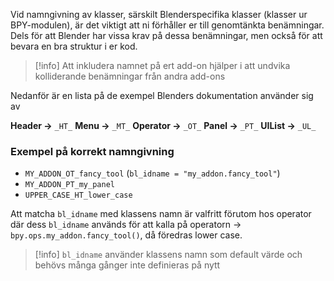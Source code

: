 Vid namngivning av klasser, särskilt Blenderspecifika klasser (klasser ur BPY-modulen), är det viktigt att ni förhåller er till genomtänkta benämningar. Dels för att Blender har vissa krav på dessa benämningar, men också för att bevara en bra struktur i er kod.
>[!info] Att inkludera namnet på ert add-on hjälper i att undvika kolliderande benämningar från andra add-ons

Nedanför är en lista på de exempel Blenders dokumentation använder sig av

**Header ->** ``_HT_``
**Menu ->** ``_MT_``
**Operator ->** ``_OT_``
**Panel ->** ``_PT_``
**UIList ->** ``_UL_``
### Exempel på korrekt namngivning
* ``MY_ADDON_OT_fancy_tool`` (``bl_idname = "my_addon.fancy_tool"``)
* ``MY_ADDON_PT_my_panel``
* `UPPER_CASE_HT_lower_case`

Att matcha `bl_idname` med klassens namn är valfritt förutom hos operator där dess `bl_idname` används för att kalla på operatorn -> `bpy.ops.my_addon.fancy_tool()`, då föredras lower case.
>[!info]  `bl_idname` använder klassens namn som default värde och behövs många gånger inte definieras på nytt